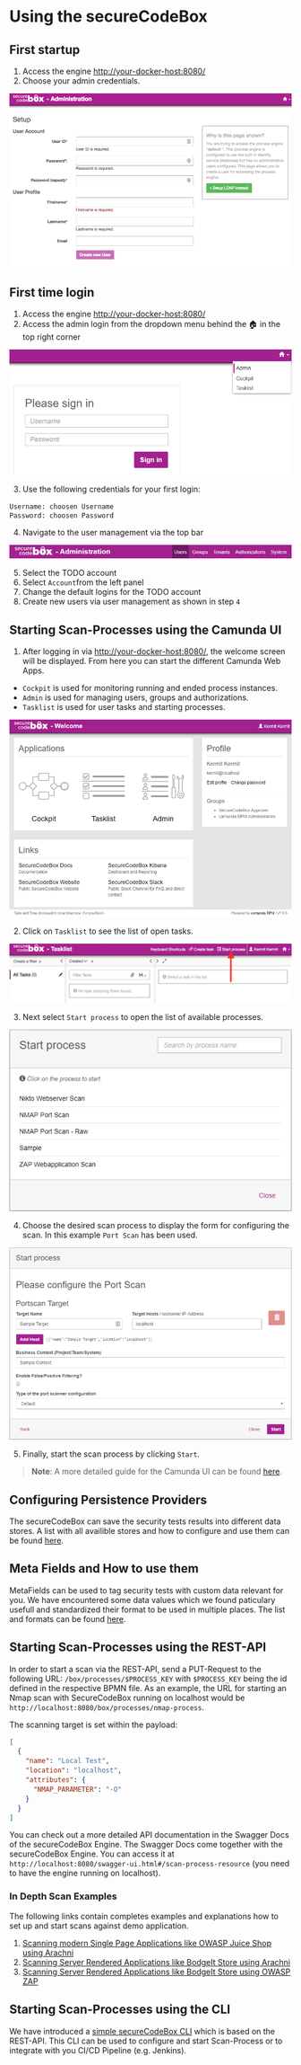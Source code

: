 # Using the secureCodeBox

## First startup

1.  Access the engine [http://your-docker-host:8080/](http://localhost:8080)
2.  Choose your admin credentials.

![Admin setup ](..//resources/first_startup_screen.png)

## First time login

1.  Access the engine [http://your-docker-host:8080/](http://localhost:8080)
2.  Access the admin login from the dropdown menu behind the 🏠 in the top right corner

![Admin Section](../resources/adminSection.png)

3.  Use the following credentials for your first login:

```
Username: choosen Username
Password: choosen Password
```

4.  Navigate to the user management via the top bar

![User management](../resources/userManagement.png)

5.  Select the TODO account
6.  Select `Account`from the left panel
7.  Change the default logins for the TODO account
8.  Create new users via user management as shown in step `4`

## Starting Scan-Processes using the Camunda UI

1.  After logging in via [http://your-docker-host:8080/](http://localhost:8080), the welcome screen will be displayed. From here you can start the different Camunda Web Apps.

- `Cockpit` is used for monitoring running and ended process instances.
- `Admin` is used for managing users, groups and authorizations.
- `Tasklist` is used for user tasks and starting processes.

![Camunda Welcome Screen](../resources/welcome.png)

2.  Click on `Tasklist` to see the list of open tasks.

![Camunda Tasklist Screen](../resources/tasklist.png)

3.  Next select `Start process` to open the list of available processes.

![List of process definitions](../resources/processDefinitions.png)

4.  Choose the desired scan process to display the form for configuring the scan. In this example `Port Scan` has been used.

![Configure a scan](../resources/configureScan.png)

5.  Finally, start the scan process by clicking `Start`.

> **Note**: A more detailed guide for the Camunda UI can be found [here][camundawebapps].

[camundawebapps]: https://docs.camunda.org/manual/7.8/webapps/

## Configuring Persistence Providers

The secureCodeBox can save the security tests results into different data stores. A list with all availible stores and how to configure and use them can be found [here](./persistence/README.md).

## Meta Fields and How to use them

MetaFields can be used to tag security tests with custom data relevant for you. We have encountered some data values which we found paticulary usefull and standardized their format to be used in multiple places. The list and formats can be found [here](./metafields/README.md).

## Starting Scan-Processes using the REST-API

In order to start a scan via the REST-API, send a PUT-Request to the following URL:
`/box/processes/$PROCESS_KEY` with `$PROCESS_KEY` being the id defined in the respective BPMN file. As an example, the URL for starting an Nmap scan with SecureCodeBox running on localhost would be `http://localhost:8080/box/processes/nmap-process`.

The scanning target is set within the payload:

```json
[
  {
    "name": "Local Test",
    "location": "localhost",
    "attributes": {
      "NMAP_PARAMETER": "-O"
    }
  }
]
```

You can check out a more detailed API documentation in the Swagger Docs of the secureCodeBox Engine. The Swagger Docs come together with the secureCodeBox Engine. You can access it at `http://localhost:8080/swagger-ui.html#/scan-process-resource` (you need to have the engine running on localhost).

### In Depth Scan Examples

The following links contain completes examples and explanations how to set up and start scans against demo application.

1.  [Scanning modern Single Page Applications like OWASP Juice Shop using Arachni](./usage-examples/arachni-juice-shop-example.md)
2.  [Scanning Server Rendered Applications like BodgeIt Store using Arachni](./usage-examples/arachni-bodgeit-example.md)
3.  [Scanning Server Rendered Applications like BodgeIt Store using OWASP ZAP](./usage-examples/zap-bodgeit-example.md)

## Starting Scan-Processes using the CLI

We have introduced a [simple secureCodeBox CLI](../../cli/README.md) which is based on the REST-API. This CLI can be used to configure and start Scan-Process or to integrate with you CI/CD Pipeline (e.g. Jenkins).
